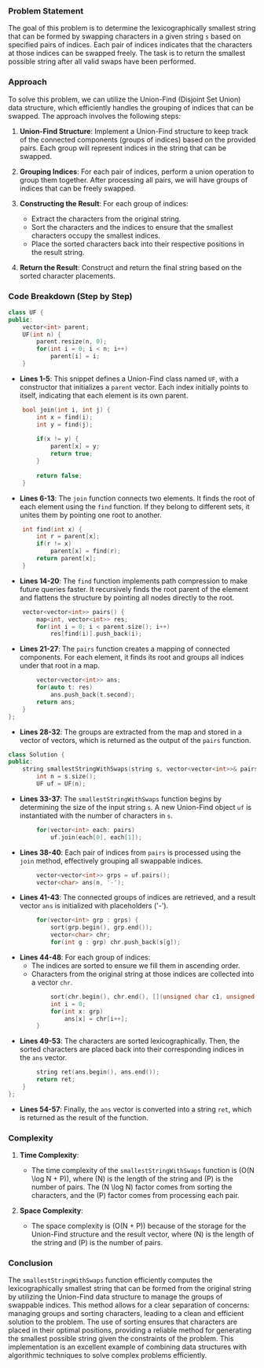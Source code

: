 

### Problem Statement
The goal of this problem is to determine the lexicographically smallest string that can be formed by swapping characters in a given string `s` based on specified pairs of indices. Each pair of indices indicates that the characters at those indices can be swapped freely. The task is to return the smallest possible string after all valid swaps have been performed.

### Approach
To solve this problem, we can utilize the Union-Find (Disjoint Set Union) data structure, which efficiently handles the grouping of indices that can be swapped. The approach involves the following steps:

1. **Union-Find Structure**: Implement a Union-Find structure to keep track of the connected components (groups of indices) based on the provided pairs. Each group will represent indices in the string that can be swapped.

2. **Grouping Indices**: For each pair of indices, perform a union operation to group them together. After processing all pairs, we will have groups of indices that can be freely swapped.

3. **Constructing the Result**: For each group of indices:
   - Extract the characters from the original string.
   - Sort the characters and the indices to ensure that the smallest characters occupy the smallest indices.
   - Place the sorted characters back into their respective positions in the result string.

4. **Return the Result**: Construct and return the final string based on the sorted character placements.

### Code Breakdown (Step by Step)

```cpp
class UF {
public:
    vector<int> parent;
    UF(int n) {
        parent.resize(n, 0);
        for(int i = 0; i < n; i++)
            parent[i] = i;
    }
```
- **Lines 1-5**: This snippet defines a Union-Find class named `UF`, with a constructor that initializes a `parent` vector. Each index initially points to itself, indicating that each element is its own parent.

```cpp
    bool join(int i, int j) {
        int x = find(i);
        int y = find(j);
        
        if(x != y) {
            parent[x] = y;
            return true;
        }
        
        return false;
    }
```
- **Lines 6-13**: The `join` function connects two elements. It finds the root of each element using the `find` function. If they belong to different sets, it unites them by pointing one root to another.

```cpp
    int find(int x) {
        int r = parent[x];
        if(r != x)
            parent[x] = find(r);
        return parent[x];
    }
```
- **Lines 14-20**: The `find` function implements path compression to make future queries faster. It recursively finds the root parent of the element and flattens the structure by pointing all nodes directly to the root.

```cpp
    vector<vector<int>> pairs() {
        map<int, vector<int>> res;
        for(int i = 0; i < parent.size(); i++)
            res[find(i)].push_back(i);
```
- **Lines 21-27**: The `pairs` function creates a mapping of connected components. For each element, it finds its root and groups all indices under that root in a map.

```cpp
        vector<vector<int>> ans;
        for(auto t: res)
            ans.push_back(t.second);
        return ans;
    }
};
```
- **Lines 28-32**: The groups are extracted from the map and stored in a vector of vectors, which is returned as the output of the `pairs` function.

```cpp
class Solution {
public:
    string smallestStringWithSwaps(string s, vector<vector<int>>& pairs) {
        int n = s.size();
        UF uf = UF(n);
```
- **Lines 33-37**: The `smallestStringWithSwaps` function begins by determining the size of the input string `s`. A new Union-Find object `uf` is instantiated with the number of characters in `s`.

```cpp
        for(vector<int> each: pairs)
            uf.join(each[0], each[1]);
```
- **Lines 38-40**: Each pair of indices from `pairs` is processed using the `join` method, effectively grouping all swappable indices.

```cpp
        vector<vector<int>> grps = uf.pairs();
        vector<char> ans(n, '-');
```
- **Lines 41-43**: The connected groups of indices are retrieved, and a result vector `ans` is initialized with placeholders ('-').

```cpp
        for(vector<int> grp : grps) {
            sort(grp.begin(), grp.end());
            vector<char> chr;
            for(int g : grp) chr.push_back(s[g]);
```
- **Lines 44-48**: For each group of indices:
  - The indices are sorted to ensure we fill them in ascending order.
  - Characters from the original string at those indices are collected into a vector `chr`.

```cpp
            sort(chr.begin(), chr.end(), [](unsigned char c1, unsigned char c2){ return std::tolower(c1) < std::tolower(c2); });
            int i = 0;
            for(int x: grp)
                ans[x] = chr[i++];
        }
```
- **Lines 49-53**: The characters are sorted lexicographically. Then, the sorted characters are placed back into their corresponding indices in the `ans` vector.

```cpp
        string ret(ans.begin(), ans.end());
        return ret;
    }
};
```
- **Lines 54-57**: Finally, the `ans` vector is converted into a string `ret`, which is returned as the result of the function.

### Complexity
1. **Time Complexity**:
   - The time complexity of the `smallestStringWithSwaps` function is \(O(N \log N + P)\), where \(N\) is the length of the string and \(P\) is the number of pairs. The \(N \log N\) factor comes from sorting the characters, and the \(P\) factor comes from processing each pair.

2. **Space Complexity**:
   - The space complexity is \(O(N + P)\) because of the storage for the Union-Find structure and the result vector, where \(N\) is the length of the string and \(P\) is the number of pairs.

### Conclusion
The `smallestStringWithSwaps` function efficiently computes the lexicographically smallest string that can be formed from the original string by utilizing the Union-Find data structure to manage the groups of swappable indices. This method allows for a clear separation of concerns: managing groups and sorting characters, leading to a clean and efficient solution to the problem. The use of sorting ensures that characters are placed in their optimal positions, providing a reliable method for generating the smallest possible string given the constraints of the problem. This implementation is an excellent example of combining data structures with algorithmic techniques to solve complex problems efficiently.